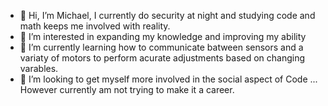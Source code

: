 - 👋 Hi, I’m Michael, I currently do security at night and studying code and math keeps me involved with reality.
- 👀 I’m interested in expanding my knowledge and improving my ability
- 🌱 I’m currently learning how to communicate batween sensors and a variaty of motors to perform acurate adjustments based on changing varables.
- 💞️ I’m looking to get myself more involved in the social aspect of Code ... However currently am not trying to make it a career.


<!---
WasAHero/WasAHero is a ✨ special ✨ repository because its `README.md` (this file) appears on your GitHub profile.
You can click the Preview link to take a look at your changes.
--->
